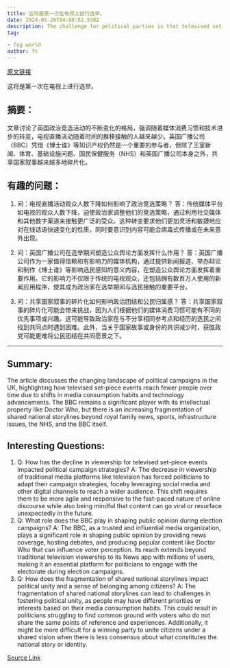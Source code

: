 ```yaml
---
title: 这将是第一次在电视上进行选举。
date: 2024-05-26T04:00:52.538Z
description: The challenge for political parties is that televised set-piece events reach fewer people than ever before
tag: 

- Tag world
author: ft
---
```


[原文链接](https://ft.com/content/b4b697f6-4b67-4269-910e-892677da12c5)

这将是第一次在电视上进行选举。

## 摘要：
文章讨论了英国政治竞选活动的不断变化的格局，强调随着媒体消费习惯和技术进步的转变，电视直播活动随着时间的推移接触的人越来越少。英国广播公司（BBC）凭借《博士谁》等知识产权仍然是一个重要的参与者，但除了王室新闻、体育、基础设施问题、国民保健服务（NHS）和英国广播公司本身之外，共享国家叙事越来越多地碎片化。

## 有趣的问题：

1. 问：电视直播活动观众人数下降如何影响了政治竞选策略？
   答：传统媒体平台如电视的观众人数下降，迫使政治家调整他们的竞选策略，通过利用社交媒体和其他数字渠道来接触更广泛的受众。这种转变要求他们更加灵活和敏捷地应对在线话语快速变化的性质，同时要意识到内容可能会病毒式传播或在未来意外出现。

2. 问：英国广播公司在选举期间塑造公众舆论方面发挥什么作用？
   答：英国广播公司作为一家值得信赖和有影响力的媒体机构，通过提供新闻报道、举办辩论和制作《博士谁》等影响选民感知的意义内容，在塑造公众舆论方面发挥着重要作用。它的影响力不仅限于传统的电视观众，还包括拥有数百万人使用的新闻应用程序，使其成为政治家在选举期间与选民接触的重要平台。

3. 问：共享国家叙事的碎片化如何影响政治团结和公民归属感？
   答：共享国家叙事的碎片化可能会带来挑战，因为人们根据他们的媒体消费习惯可能有不同的优先事项或兴趣。这可能导致政治家在与不分享相同参考点和经历的选民之间找到共同点时遇到困难。此外，当关于国家故事或身份的共识减少时，获胜政党可能更难将公民团结在共同愿景之下。

---

## Summary:
The article discusses the changing landscape of political campaigns in the UK, highlighting how televised set-piece events reach fewer people over time due to shifts in media consumption habits and technology advancements. The BBC remains a significant player with its intellectual property like Doctor Who, but there is an increasing fragmentation of shared national storylines beyond royal family news, sports, infrastructure issues, the NHS, and the BBC itself.

## Interesting Questions:
1. Q: How has the decline in viewership for televised set-piece events impacted political campaign strategies? 
   A: The decrease in viewership of traditional media platforms like television has forced politicians to adapt their campaign strategies, foceby leveraging social media and other digital channels to reach a wider audience. This shift requires them to be more agile and responsive to the fast-paced nature of online discourse while also being mindful that content can go viral or resurface unexpectedly in the future.
2. Q: What role does the BBC play in shaping public opinion during election campaigns? 
   A: The BBC, as a trusted and influential media organization, plays a significant role in shaping public opinion by providing news coverage, hosting debates, and producing popular content like Doctor Who that can influence voter perception. Its reach extends beyond traditional television viewership to its News app with millions of users, making it an essential platform for politicians to engage with the electorate during election campaigns.
3. Q: How does the fragmentation of shared national storylines impact political unity and a sense of belonging among citizens? 
   A: The fragmentation of shared national storylines can lead to challenges in fostering political unity, as people may have different priorities or interests based on their media consumption habits. This could result in politicians struggling to find common ground with voters who do not share the same points of reference and experiences. Additionally, it might be more difficult for a winning party to unite citizens under a shared vision when there is less consensus about what constitutes the national story or identity.

[Source Link](https://ft.com/content/b4b697f6-4b67-4269-910e-892677da12c5)

